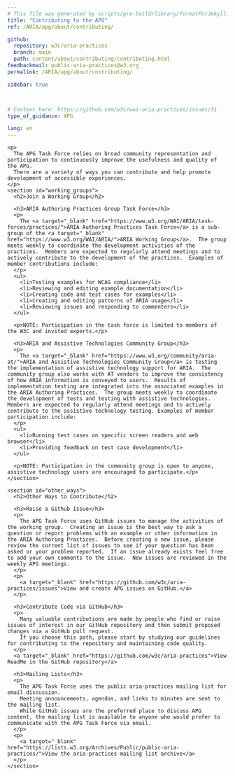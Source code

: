 ```yaml
---
# This file was generated by scripts/pre-build/library/formatForJekyll.js
title: "Contributing to the APG"
ref: /ARIA/apg/about/contributing/

github:
  repository: w3c/aria-practices
  branch: main
  path: content/about/contributing/contributing.html
feedbackmail: public-aria-practices@w3.org
permalink: /ARIA/apg/about/contributing/

sidebar: true



# Context here: https://github.com/w3c/wai-aria-practices/issues/31
type_of_guidance: APG

lang: en
---
```

<meta charset="UTF-8" />
<meta content="width=device-width, initial-scale=1.0" name="viewport" />
<title>Contributing to the APG</title>

<script src="../../../../content-assets/wai-aria-practices/shared/js/highlight.pack.js"></script>
<script src="../../../../content-assets/wai-aria-practices/shared/js/app.js"></script>
<script src="../../../../content-assets/wai-aria-practices/shared/js/skipto.js"></script>


<link 
  rel="stylesheet"
  href="{{ '/content-assets/wai-aria-practices/styles.css' | relative_url }}"
>
<!-- Code highlighting styles -->
<link 
  rel="stylesheet"
  href="{{ '/content-assets/wai-aria-practices/shared/css/github.css' | relative_url }}"
>

<script>
const addBodyClass = undefined;
const enableSidebar = true;
if (addBodyClass) document.body.classList.add(addBodyClass);
if (enableSidebar) document.body.classList.add('has-sidebar');
</script>
    

<script>
    const parentPage = window.location.pathname.match(
      /\/(patterns|practices|about)\//
    )?.[1];
    if (parentPage) {
      const parentHref = 'a[href*="' + parentPage + '"]';
      document.querySelector(parentHref).classList.add('active');
    }
  </script>
<div>

  <div>
    
    <p>
      The APG Task Force relies on broad community representation and participation to continuously improve the usefulness and quality of the APG.
      There are a variety of ways you can contribute and help promote development of accessible experiences.
    </p>
    <section id="working_groups">
      <h2>Join a Working Group</h2>

      <h3>ARIA Authoring Practices Group Task Force</h3>
      <p>
        The <a target="_blank" href="https://www.w3.org/WAI/ARIA/task-forces/practices/">ARIA Authoring Practices Task Force</a> is a sub-group of the <a target="_blank" href="https://www.w3.org/WAI/ARIA/">ARIA Working Group</a>.  The group meets weekly to coordinate the development activities of the practices.  Members are expected to regularly attend meetings and to actively contribute to the development of the practices.  Examples of member contributions include:
      </p>
      <ul>
        <li>Testing examples for WCAG compliance</li>
        <li>Reviewing and editing example documentation</li>
        <li>Creating code and test cases for examples</li>
        <li>Creating and editing patterns of ARIA usage</li>
        <li>Reviewing issues and responding to commenters</li>
      </ul>

      <p>NOTE: Participation in the task force is limited to members of the W3C and invited experts.</p>

      <h3>ARIA and Assistive Technologies Community Group</h3>
      <p>
        The <a target="_blank" href="https://www.w3.org/community/aria-at/">ARIA and Assistive Technologies Community Group</a> is testing the implementation of assistive technology support for ARIA.  The community group also works with AT vendors to improve the consistency of how ARIA information is conveyed to users.  Results of implementation testing are integrated into the associated examples in the ARIA Authoring Practices.  The group meets weekly to coordinate the development of tests and testing with assistive technologies.  Members are expected to regularly attend meetings and to actively contribute to the assistive technology testing. Examples of member participation include:
      </p>
      <ul>
        <li>Running test cases on specific screen readers and web browser</li>
        <li>Providing feedback on test case development</li>
      </ul>

      <p>NOTE: Participation in the community group is open to anyone, assistive technology users are encouraged to participate.</p>
    </section>

    <section id="other_ways">
      <h2>Other Ways to Contribute</h2>

      <h3>Raise a Github Issue</h3>
      <p>
        The APG Task Force uses GitHub issues to manage the activities of the working group.  Creating an issue is the best way to ask a question or report problems with an example or other information in the ARIA Authoring Practices.  Before creating a new issue, please review the current list of issues to see if your question has been asked or your problem reported.  If an issue already exists feel free to add your own comments to the issue.  New issues are reviewed in the weekly APG meetings.
      </p>
      <p>
        <a target="_blank" href="https://github.com/w3c/aria-practices/issues">View and create APG issues on GitHub.</a>
      </p>

      <h3>Contribute Code via GitHub</h3>
      <p>
        Many valuable contributions are made by people who find or raise issues of interest in our GitHub repository and then submit proposed changes via a GitHub pull request.
        If you choose this path, please start by studying our guidelines for contributing to the repository and maintaining code quality.
      </p>
      <a target="_blank" href="https://github.com/w3c/aria-practices">View ReadMe in the GitHub repository</a>

      <h3>Mailing Lists</h3>
      <p>
        The APG Task Force uses the public aria-practices mailing list for email discussion.
        Meeting announcements, agendas, and links to minutes are sent to the mailing list.
        While GitHub issues are the preferred place to discuss APG content, the mailing list is available to anyone who would prefer to communicate with the APG Task Force via email.
      </p>
      <p>
        <a target="_blank" href="https://lists.w3.org/Archives/Public/public-aria-practices/">View the aria-practices mailing list archive</a>
      </p>
    </section>

  </div>

</div>
<script 
  src="{{ '/content-assets/wai-aria-practices/shared/js/skipto.js' | relative_url }}"
></script>
